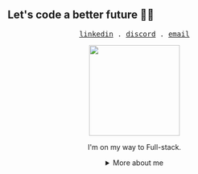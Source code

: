 ## Let's code a better future :man_technologist:

<p align="center">
  <samp>
    <a href="https://www.linkedin.com/in/pedro-izaias-silva/">linkedin</a> .
    <a href="https://discord.com/users/292415701107474444">discord</a> .
    <a href="mailto:pedroizaias.dev@gmail.com">email</a>
  </samp>
</p>

<div align="center">
  
<img height="180em" src="https://github.githubassets.com/images/mona-loading-dark.gif" />

I'm on my way to Full-stack.

<details>
  <summary> More about me</summary>
<div align="left">
 
``` js
const pedro = {
    personal: {
        fullName: 'Pedro Izaias',
        birthDate: '1999-06-29',
        pronouns: 'he' | 'him',
        interests: ['music', 'games', 'language learning', 'anime'],
    },
    technical: {
        technologies: {
            frontEnd: {
                Javascript: ['Vanilla JS', 'Typescript', 'Angular'],
                HTML: ['HTML5', 'Semantic HTML'],
                CSS: ['styled-components', 'Bootstrap', 'Sass'],
            },
            backEnd: {
                Java: ['Spring'],
                CSharp: ['ASP.NET'],
            },
            database: ['PostgreSQL', 'MySQL', 'SQLServer'],
        },
    }
}
```
  </div>
</details>
